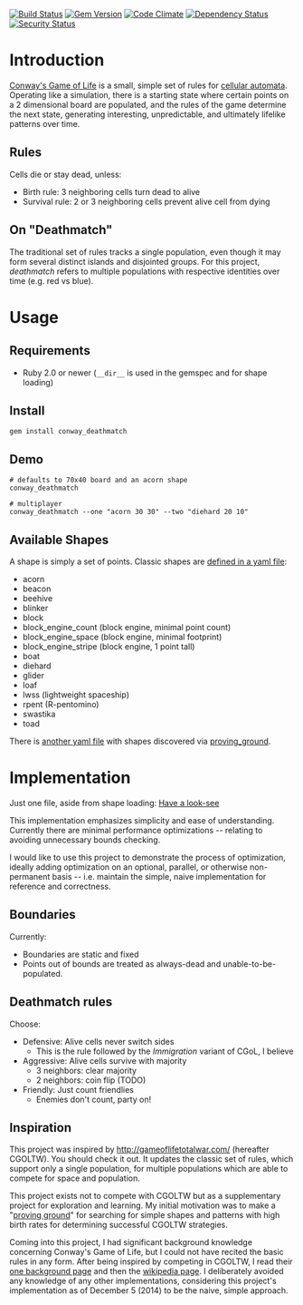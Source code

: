 [![Build Status](https://travis-ci.org/rickhull/conway_deathmatch.svg?branch=master)](https://travis-ci.org/rickhull/conway_deathmatch)
[![Gem Version](https://badge.fury.io/rb/conway_deathmatch.svg)](http://badge.fury.io/rb/conway_deathmatch)
[![Code Climate](https://codeclimate.com/github/rickhull/conway_deathmatch/badges/gpa.svg)](https://codeclimate.com/github/rickhull/conway_deathmatch)
[![Dependency Status](https://gemnasium.com/rickhull/conway_deathmatch.svg)](https://gemnasium.com/rickhull/conway_deathmatch)
[![Security Status](https://hakiri.io/github/rickhull/conway_deathmatch/master.svg)](https://hakiri.io/github/rickhull/conway_deathmatch/master)

Introduction
===

[Conway's Game of Life](http://en.wikipedia.org/wiki/Conway%27s_Game_of_Life)
is a small, simple set of rules for
[cellular automata](http://en.wikipedia.org/wiki/Cellular_automaton).
Operating like a simulation, there is a starting state where certain points on
a 2 dimensional board are populated, and the rules of the game determine the
next state, generating interesting, unpredictable, and ultimately lifelike
patterns over time.

Rules
---
Cells die or stay dead, unless:
* Birth rule: 3 neighboring cells turn dead to alive
* Survival rule: 2 or 3 neighboring cells prevent alive cell from dying

On "Deathmatch"
---
The traditional set of rules tracks a single population, even though it may
form several distinct islands and disjointed groups.  For this project,
*deathmatch* refers to multiple populations with respective identities over
time (e.g. red vs blue).

Usage
===

Requirements
---

* Ruby 2.0 or newer (`__dir__` is used in the gemspec and for shape loading)


Install
---

    gem install conway_deathmatch

Demo
---

    # defaults to 70x40 board and an acorn shape
    conway_deathmatch

    # multiplayer
    conway_deathmatch --one "acorn 30 30" --two "diehard 20 10"

Available Shapes
---

A shape is simply a set of points.  Classic shapes are [defined in a yaml file](https://github.com/rickhull/conway_deathmatch/blob/master/lib/conway_deathmatch/shapes/classic.yaml):

* acorn
* beacon
* beehive
* blinker
* block
* block_engine_count (block engine, minimal point count)
* block_engine_space (block engine, minimal footprint)
* block_engine_stripe (block engine, 1 point tall)
* boat
* diehard
* glider
* loaf
* lwss (lightweight spaceship)
* rpent (R-pentomino)
* swastika
* toad

There is [another yaml file](https://github.com/rickhull/conway_deathmatch/blob/master/lib/conway_deathmatch/shapes/discovered.yaml) with shapes discovered via [proving_ground](https://github.com/rickhull/conway_deathmatch/blob/master/bin/proving_ground).


Implementation
===

Just one file, aside from shape loading: [Have a look-see](https://github.com/rickhull/conway_deathmatch/blob/master/lib/conway_deathmatch/board_state.rb)

This implementation emphasizes simplicity and ease of understanding.  Currently
there are minimal performance optimizations -- relating to avoiding unnecessary
bounds checking.

I would like to use this project to demonstrate the process of optimization,
ideally adding optimization on an optional, parallel, or otherwise
non-permanent basis -- i.e. maintain the simple, naive implementation for
reference and correctness.

Boundaries
---
Currently:

* Boundaries are static and fixed
* Points out of bounds are treated as always-dead and unable-to-be-populated.

Deathmatch rules
---
Choose:
* Defensive: Alive cells never switch sides
  - This is the rule followed by the *Immigration* variant of CGoL, I believe
* Aggressive: Alive cells survive with majority
  - 3 neighbors: clear majority
  - 2 neighbors: coin flip (TODO)
* Friendly: Just count friendlies
  - Enemies don't count, party on!

Inspiration
---
This project was inspired by http://gameoflifetotalwar.com/ (hereafter CGOLTW).
You should check it out.  It updates the classic set of rules, which support
only a single population, for multiple populations which are able to compete
for space and population.

This project exists not to compete with CGOLTW but as a supplementary
project for exploration and learning.  My initial motivation was to make a
"[proving ground](https://github.com/rickhull/conway_deathmatch/blob/master/bin/proving_ground)" for searching for simple shapes and patterns with high birth
rates for determining successful CGOLTW strategies.

Coming into this project, I had significant background knowledge concerning
Conway's Game of Life, but I could not have recited the basic rules in any
form. After being inspired by competing in CGOLTW, I read their [one background
page](http://gameoflifetotalwar.com/how-to-play) and then the
[wikipedia page](http://en.wikipedia.org/wiki/Conway%27s_Game_of_Life).  I
deliberately avoided any knowledge of any other implementations,
considering this project's implementation as of December 5 (2014) to be the
naive, simple approach.
